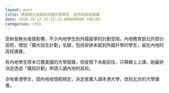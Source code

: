 ```yaml
---
layout: post
title: 教育部允未能到外國升學學生　留內地高校就讀
date: 2020-10-12 12:14:13.000000000 +08:00
categories: rthk
---
```


受新型肺炎疫情影響，不少內地學生到外國留學的計劃受阻。內地教育部允許部分高校，增加「擴大招生計劃」名額，包括安排未能到外國升學的學生，留在內地的高校讀書。

有內地學生原本已獲美國的大學取錄，但疫情下未能前往，只靠網上上課，她最終決定透過「擴招計劃」申請入讀內地的高校。

亦有香港學生，因內地疫情較穩定，決定放棄入讀本港大學，改到北京的大學讀書。
